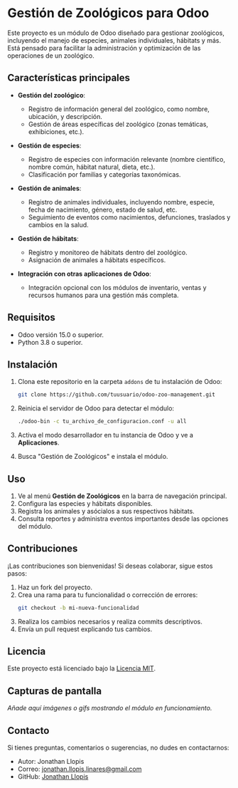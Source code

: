 # Gestión de Zoológicos para Odoo

Este proyecto es un módulo de Odoo diseñado para gestionar zoológicos, incluyendo el manejo de especies, animales individuales, hábitats y más. Está pensado para facilitar la administración y optimización de las operaciones de un zoológico.

## Características principales

- **Gestión del zoológico**:
  - Registro de información general del zoológico, como nombre, ubicación, y descripción.
  - Gestión de áreas específicas del zoológico (zonas temáticas, exhibiciones, etc.).

- **Gestión de especies**: 
  - Registro de especies con información relevante (nombre científico, nombre común, hábitat natural, dieta, etc.).
  - Clasificación por familias y categorías taxonómicas.

- **Gestión de animales**: 
  - Registro de animales individuales, incluyendo nombre, especie, fecha de nacimiento, género, estado de salud, etc.
  - Seguimiento de eventos como nacimientos, defunciones, traslados y cambios en la salud.

- **Gestión de hábitats**: 
  - Registro y monitoreo de hábitats dentro del zoológico.
  - Asignación de animales a hábitats específicos.

- **Integración con otras aplicaciones de Odoo**: 
  - Integración opcional con los módulos de inventario, ventas y recursos humanos para una gestión más completa.

## Requisitos

- Odoo versión 15.0 o superior.
- Python 3.8 o superior.

## Instalación

1. Clona este repositorio en la carpeta `addons` de tu instalación de Odoo:
   ```bash
   git clone https://github.com/tuusuario/odoo-zoo-management.git
   ```

2. Reinicia el servidor de Odoo para detectar el módulo:
   ```bash
   ./odoo-bin -c tu_archivo_de_configuracion.conf -u all
   ```

3. Activa el modo desarrollador en tu instancia de Odoo y ve a **Aplicaciones**.

4. Busca "Gestión de Zoológicos" e instala el módulo.

## Uso

1. Ve al menú **Gestión de Zoológicos** en la barra de navegación principal.
2. Configura las especies y hábitats disponibles.
3. Registra los animales y asócialos a sus respectivos hábitats.
4. Consulta reportes y administra eventos importantes desde las opciones del módulo.

## Contribuciones

¡Las contribuciones son bienvenidas! Si deseas colaborar, sigue estos pasos:

1. Haz un fork del proyecto.
2. Crea una rama para tu funcionalidad o corrección de errores:
   ```bash
   git checkout -b mi-nueva-funcionalidad
   ```
3. Realiza los cambios necesarios y realiza commits descriptivos.
4. Envía un pull request explicando tus cambios.

## Licencia

Este proyecto está licenciado bajo la [Licencia MIT](LICENSE).

## Capturas de pantalla

*Añade aquí imágenes o gifs mostrando el módulo en funcionamiento.*

## Contacto

Si tienes preguntas, comentarios o sugerencias, no dudes en contactarnos:

- Autor: Jonathan Llopis
- Correo: jonathan.llopis.linares@gmail.com
- GitHub: [Jonathan Llopis](https://github.com/Jonathan-Llopis)
